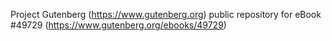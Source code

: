 Project Gutenberg (https://www.gutenberg.org) public repository for
eBook #49729 (https://www.gutenberg.org/ebooks/49729)
